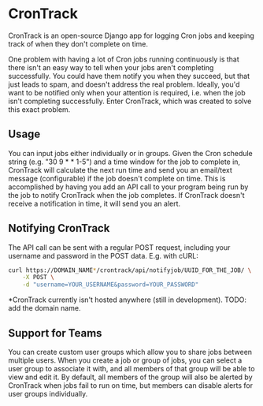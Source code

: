 # CronTrack

CronTrack is an open-source Django app for logging Cron jobs and keeping track of when they don't complete on time. 

One problem with having a lot of Cron jobs running continuously is that there isn't an easy way to tell when your jobs aren't completing successfully. You could have them notify you when they succeed, but that just leads to spam, and doesn't address the real problem. Ideally, you'd want to be notified only when your attention is required, i.e. when the job isn't completing successfully. Enter CronTrack, which was created to solve this exact problem.

## Usage

You can input jobs either individually or in groups. Given the Cron schedule string (e.g. "30 9 * * 1-5") and a time window for the job to complete in, CronTrack will calculate the next run time and send you an email/text message (configurable) if the job doesn't complete on time. This is accomplished by having you add an API call to your program being run by the job to notify CronTrack when the job completes. If CronTrack doesn't receive a notification in time, it will send you an alert. 

## Notifying CronTrack

The API call can be sent with a regular POST request, including your username and password in the POST data. E.g. with cURL:

```bash
curl https://DOMAIN_NAME*/crontrack/api/notifyjob/UUID_FOR_THE_JOB/ \
	-X POST \
	-d "username=YOUR_USERNAME&password=YOUR_PASSWORD"
```

\*CronTrack currently isn't hosted anywhere (still in development). TODO: add the domain name.

## Support for Teams

You can create custom user groups which allow you to share jobs between multiple users. When you create a job or group of jobs, you can select a user group to associate it with, and all members of that group will be able to view and edit it. By default, all members of the group will also be alerted by CronTrack when jobs fail to run on time, but members can disable alerts for user groups individually.
